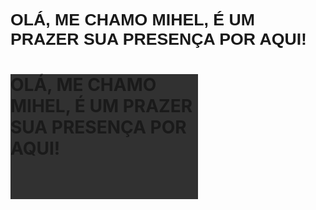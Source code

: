 <div style="font-size: 10pt; font-family: Arial, Helvetica, sans-serif;">
  <h1>OLÁ, ME CHAMO MIHEL, É UM PRAZER SUA PRESENÇA POR AQUI!</h1>
</div>
<div style="background-color: rgb(49, 49, 49); width: 300px; height: 200px;">
  <h1>OLÁ, ME CHAMO MIHEL, É UM PRAZER SUA PRESENÇA POR AQUI!</h1>
</div>
